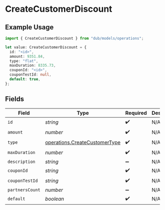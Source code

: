 # CreateCustomerDiscount

## Example Usage

```typescript
import { CreateCustomerDiscount } from "dub/models/operations";

let value: CreateCustomerDiscount = {
  id: "<id>",
  amount: 9351.84,
  type: "flat",
  maxDuration: 8335.73,
  couponId: "<id>",
  couponTestId: null,
  default: true,
};
```

## Fields

| Field                                                                          | Type                                                                           | Required                                                                       | Description                                                                    |
| ------------------------------------------------------------------------------ | ------------------------------------------------------------------------------ | ------------------------------------------------------------------------------ | ------------------------------------------------------------------------------ |
| `id`                                                                           | *string*                                                                       | :heavy_check_mark:                                                             | N/A                                                                            |
| `amount`                                                                       | *number*                                                                       | :heavy_check_mark:                                                             | N/A                                                                            |
| `type`                                                                         | [operations.CreateCustomerType](../../models/operations/createcustomertype.md) | :heavy_check_mark:                                                             | N/A                                                                            |
| `maxDuration`                                                                  | *number*                                                                       | :heavy_check_mark:                                                             | N/A                                                                            |
| `description`                                                                  | *string*                                                                       | :heavy_minus_sign:                                                             | N/A                                                                            |
| `couponId`                                                                     | *string*                                                                       | :heavy_check_mark:                                                             | N/A                                                                            |
| `couponTestId`                                                                 | *string*                                                                       | :heavy_check_mark:                                                             | N/A                                                                            |
| `partnersCount`                                                                | *number*                                                                       | :heavy_minus_sign:                                                             | N/A                                                                            |
| `default`                                                                      | *boolean*                                                                      | :heavy_check_mark:                                                             | N/A                                                                            |